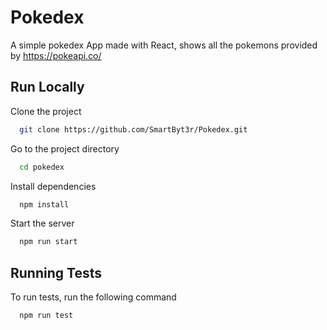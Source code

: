 
# Pokedex

A simple pokedex App made with React, shows all the pokemons provided by https://pokeapi.co/
## Run Locally

Clone the project

```bash
  git clone https://github.com/SmartByt3r/Pokedex.git
```

Go to the project directory

```bash
  cd pokedex
```

Install dependencies

```bash
  npm install
```

Start the server

```bash
  npm run start
```


## Running Tests

To run tests, run the following command

```bash
  npm run test
```

